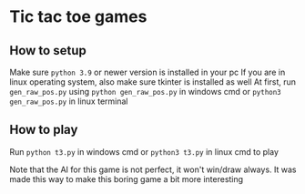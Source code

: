 # Tic tac toe games
## How to setup
Make sure `python 3.9` or newer version is installed in your pc
If you are in linux operating system, also make sure tkinter is installed as well
At first, run `gen_raw_pos.py` using `python gen_raw_pos.py` in windows cmd or `python3 gen_raw_pos.py` in linux terminal
## How to play
Run `python t3.py` in windows cmd or `python3 t3.py` in linux cmd to play


Note that the AI for this game is not perfect, it won't win/draw always. It was made this way to make this boring game a bit more interesting